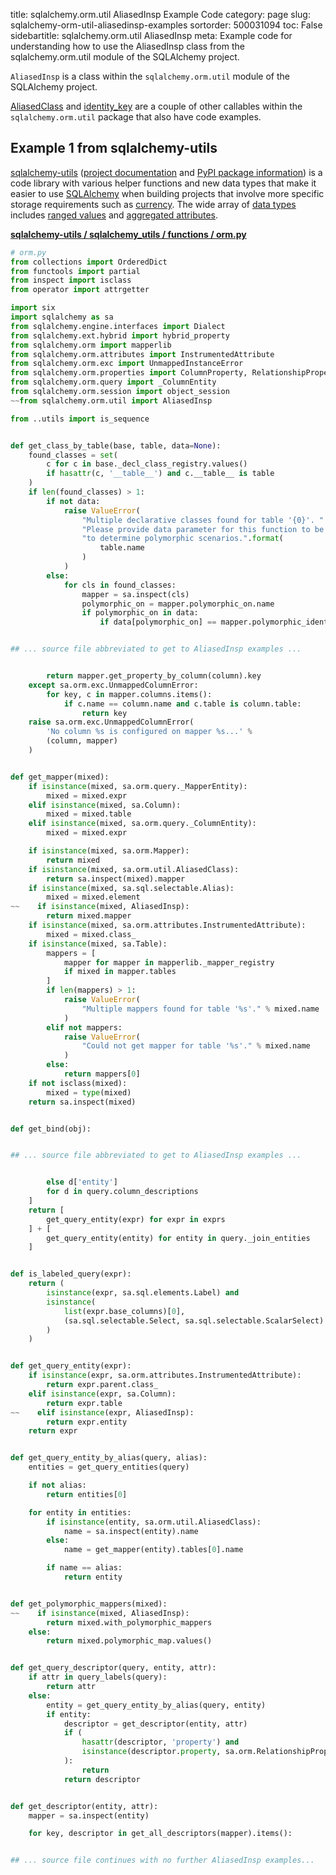title: sqlalchemy.orm.util AliasedInsp Example Code
category: page
slug: sqlalchemy-orm-util-aliasedinsp-examples
sortorder: 500031094
toc: False
sidebartitle: sqlalchemy.orm.util AliasedInsp
meta: Example code for understanding how to use the AliasedInsp class from the sqlalchemy.orm.util module of the SQLAlchemy project.


`AliasedInsp` is a class within the `sqlalchemy.orm.util` module of the SQLAlchemy project.

<a href="/sqlalchemy-orm-util-aliasedclass-examples.html">AliasedClass</a>
and
<a href="/sqlalchemy-orm-util-identity-key-examples.html">identity_key</a>
are a couple of other callables within the `sqlalchemy.orm.util` package that also have code examples.

## Example 1 from sqlalchemy-utils
[sqlalchemy-utils](https://github.com/kvesteri/sqlalchemy-utils)
([project documentation](https://sqlalchemy-utils.readthedocs.io/en/latest/)
and
[PyPI package information](https://pypi.org/project/SQLAlchemy-Utils/))
is a code library with various helper functions and new data types
that make it easier to use [SQLAlchemy](/sqlalchemy.html) when building
projects that involve more specific storage requirements such as
[currency](https://sqlalchemy-utils.readthedocs.io/en/latest/data_types.html#module-sqlalchemy_utils.types.currency).
The wide array of
[data types](https://sqlalchemy-utils.readthedocs.io/en/latest/data_types.html)
includes [ranged values](https://sqlalchemy-utils.readthedocs.io/en/latest/range_data_types.html)
and [aggregated attributes](https://sqlalchemy-utils.readthedocs.io/en/latest/aggregates.html).

[**sqlalchemy-utils / sqlalchemy_utils / functions / orm.py**](https://github.com/kvesteri/sqlalchemy-utils/blob/master/sqlalchemy_utils/functions/orm.py)

```python
# orm.py
from collections import OrderedDict
from functools import partial
from inspect import isclass
from operator import attrgetter

import six
import sqlalchemy as sa
from sqlalchemy.engine.interfaces import Dialect
from sqlalchemy.ext.hybrid import hybrid_property
from sqlalchemy.orm import mapperlib
from sqlalchemy.orm.attributes import InstrumentedAttribute
from sqlalchemy.orm.exc import UnmappedInstanceError
from sqlalchemy.orm.properties import ColumnProperty, RelationshipProperty
from sqlalchemy.orm.query import _ColumnEntity
from sqlalchemy.orm.session import object_session
~~from sqlalchemy.orm.util import AliasedInsp

from ..utils import is_sequence


def get_class_by_table(base, table, data=None):
    found_classes = set(
        c for c in base._decl_class_registry.values()
        if hasattr(c, '__table__') and c.__table__ is table
    )
    if len(found_classes) > 1:
        if not data:
            raise ValueError(
                "Multiple declarative classes found for table '{0}'. "
                "Please provide data parameter for this function to be able "
                "to determine polymorphic scenarios.".format(
                    table.name
                )
            )
        else:
            for cls in found_classes:
                mapper = sa.inspect(cls)
                polymorphic_on = mapper.polymorphic_on.name
                if polymorphic_on in data:
                    if data[polymorphic_on] == mapper.polymorphic_identity:


## ... source file abbreviated to get to AliasedInsp examples ...


        return mapper.get_property_by_column(column).key
    except sa.orm.exc.UnmappedColumnError:
        for key, c in mapper.columns.items():
            if c.name == column.name and c.table is column.table:
                return key
    raise sa.orm.exc.UnmappedColumnError(
        'No column %s is configured on mapper %s...' %
        (column, mapper)
    )


def get_mapper(mixed):
    if isinstance(mixed, sa.orm.query._MapperEntity):
        mixed = mixed.expr
    elif isinstance(mixed, sa.Column):
        mixed = mixed.table
    elif isinstance(mixed, sa.orm.query._ColumnEntity):
        mixed = mixed.expr

    if isinstance(mixed, sa.orm.Mapper):
        return mixed
    if isinstance(mixed, sa.orm.util.AliasedClass):
        return sa.inspect(mixed).mapper
    if isinstance(mixed, sa.sql.selectable.Alias):
        mixed = mixed.element
~~    if isinstance(mixed, AliasedInsp):
        return mixed.mapper
    if isinstance(mixed, sa.orm.attributes.InstrumentedAttribute):
        mixed = mixed.class_
    if isinstance(mixed, sa.Table):
        mappers = [
            mapper for mapper in mapperlib._mapper_registry
            if mixed in mapper.tables
        ]
        if len(mappers) > 1:
            raise ValueError(
                "Multiple mappers found for table '%s'." % mixed.name
            )
        elif not mappers:
            raise ValueError(
                "Could not get mapper for table '%s'." % mixed.name
            )
        else:
            return mappers[0]
    if not isclass(mixed):
        mixed = type(mixed)
    return sa.inspect(mixed)


def get_bind(obj):


## ... source file abbreviated to get to AliasedInsp examples ...


        else d['entity']
        for d in query.column_descriptions
    ]
    return [
        get_query_entity(expr) for expr in exprs
    ] + [
        get_query_entity(entity) for entity in query._join_entities
    ]


def is_labeled_query(expr):
    return (
        isinstance(expr, sa.sql.elements.Label) and
        isinstance(
            list(expr.base_columns)[0],
            (sa.sql.selectable.Select, sa.sql.selectable.ScalarSelect)
        )
    )


def get_query_entity(expr):
    if isinstance(expr, sa.orm.attributes.InstrumentedAttribute):
        return expr.parent.class_
    elif isinstance(expr, sa.Column):
        return expr.table
~~    elif isinstance(expr, AliasedInsp):
        return expr.entity
    return expr


def get_query_entity_by_alias(query, alias):
    entities = get_query_entities(query)

    if not alias:
        return entities[0]

    for entity in entities:
        if isinstance(entity, sa.orm.util.AliasedClass):
            name = sa.inspect(entity).name
        else:
            name = get_mapper(entity).tables[0].name

        if name == alias:
            return entity


def get_polymorphic_mappers(mixed):
~~    if isinstance(mixed, AliasedInsp):
        return mixed.with_polymorphic_mappers
    else:
        return mixed.polymorphic_map.values()


def get_query_descriptor(query, entity, attr):
    if attr in query_labels(query):
        return attr
    else:
        entity = get_query_entity_by_alias(query, entity)
        if entity:
            descriptor = get_descriptor(entity, attr)
            if (
                hasattr(descriptor, 'property') and
                isinstance(descriptor.property, sa.orm.RelationshipProperty)
            ):
                return
            return descriptor


def get_descriptor(entity, attr):
    mapper = sa.inspect(entity)

    for key, descriptor in get_all_descriptors(mapper).items():


## ... source file continues with no further AliasedInsp examples...

```

